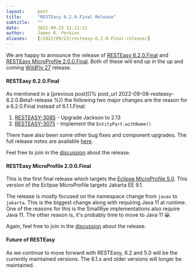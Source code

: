 ```yaml
---
layout:     post
title:      "RESTEasy 6.2.0.Final Release"
subtitle:   ""
date:       2022-09-23 11:11:11
author:     James R. Perkins
aliases:    [/2022/09/23/resteasy-6.2.0.Final-release/]
---
```


We are happy to announce the release of [RESTEasy 6.2.0.Final](/downloads#final) and 
[RESTEasy MicroProfile 2.0.0.Final](https://github.com/resteasy/resteasy-microprofile/releases/tag/2.0.0.Final). Both
of these will end up in the up and coming [WildFly 27](https://wildfly.org) release.

#### RESTEasy 6.2.0.Final

As mentioned in a [previous post]({% post_url 2022-09-08-resteasy-6.2.0.Beta1-release %}) the following two major
changes are the reason for a 6.2.0.Final instead of 6.1.1.Final:

1. [RESTEASY-3085](https://issues.redhat.com/browse/RESTEASY-3085) - Upgrade Jackson to 2.13
2. [RESTEASY-3075](https://issues.redhat.com/browse/RESTEASY-3075) - Implement the `EntityPart.withName()`

There have also been some other bug fixes and component upgrades. The full release notes are available [here](https://github.com/resteasy/resteasy/releases/tag/6.2.0.Final).

Feel free to join in the [discussion](https://github.com/resteasy/resteasy/discussions/3281) about the release.


#### RESTEasy MicroProfile 2.0.0.Final

This is the first final release which targets the [Eclipse MicroProfile 5.0](https://github.com/eclipse/microprofile/releases/tag/5.0).
This version of the Eclipse MicroProfile targets Jakarta EE 9.1.

The release is mostly focused on the namespace change from `javax` to `jakarta`. This is the biggest change along with
requiring Java 11 at runtime. One of the reasons for this is the SmallRye implementations also require Java 11. The
other reason is, it's probably time to move to Java 11 &#128512;.

Again, feel free to join in the [discussion](https://github.com/resteasy/resteasy-microprofile/discussions/115) about 
the release.

#### Future of RESTEasy

As we continue to move forward with RESTEasy, 6.2 and 5.0 will be the currently maintained versions. The 6.1.x and 
older versions will longer be maintained.

